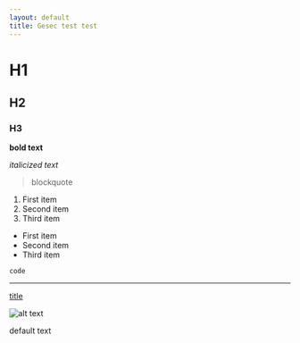 ```yaml
---
layout: default
title: Gesec test test
---
```


# H1
## H2
### H3

**bold text**


*italicized text*


> blockquote

1. First item
2. Second item
3. Third item

- First item
- Second item
- Third item

`code`

---

[title](https://www.example.com)

![alt text](image.jpg)

default text
